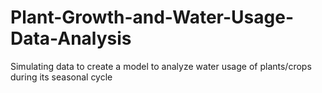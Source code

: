 # Plant-Growth-and-Water-Usage-Data-Analysis
Simulating data to create a model to analyze water usage of plants/crops during its seasonal cycle
